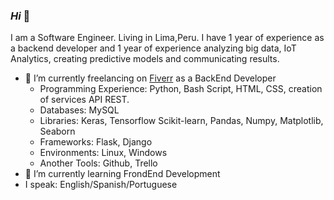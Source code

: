 ### _Hi_ 👋

I am a Software Engineer. Living in Lima,Peru. I have 1 year of experience as a backend developer and 1 year of experience analyzing big data, IoT Analytics, creating predictive models and communicating results. 

* 🔭 I’m currently freelancing on [Fiverr](https://www.fiverr.com/alonsodimak) as a BackEnd Developer 
  * Programming Experience: Python, Bash Script, HTML, CSS, creation of services API REST.
  * Databases: MySQL
  * Libraries: Keras, Tensorflow Scikit-learn, Pandas, Numpy, Matplotlib, Seaborn
  * Frameworks: Flask, Django
  * Environments: Linux, Windows
  * Another Tools: Github, Trello
* 🌱 I’m currently learning FrondEnd Development 
* I speak: English/Spanish/Portuguese
